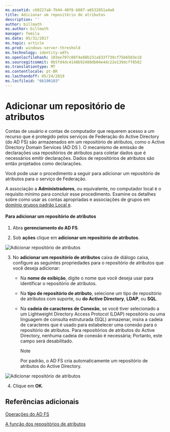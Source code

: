 ```yaml
---
ms.assetid: c60227a8-7b44-40f8-b807-a6532851a4a6
title: Adicionar um repositório de atributos
description: ''
author: billmath
ms.author: billmath
manager: femila
ms.date: 05/31/2017
ms.topic: article
ms.prod: windows-server-threshold
ms.technology: identity-adfs
ms.openlocfilehash: 103ee707c88f4e88b231a833f739cf75b6503e18
ms.sourcegitcommit: 0b5fd4dc4148b92480db04e4dc22e139dcff8582
ms.translationtype: MT
ms.contentlocale: pt-BR
ms.lasthandoff: 05/24/2019
ms.locfileid: "66190103"
---
```

# <a name="add-an-attribute-store"></a>Adicionar um repositório de atributos


Contas de usuário e contas de computador que requerem acesso a um recurso que é protegido pelos serviços de Federação do Active Directory \(do AD FS\) são armazenados em um repositório de atributos, como o Active Directory Domain Services \(AD DS \). O mecanismo de emissão de declarações usa repositórios de atributos para coletar dados que é necessários emitir declarações. Dados de repositórios de atributos são então projetados como declarações.  
  
Você pode usar o procedimento a seguir para adicionar um repositório de atributos para o serviço de Federação.  
  
A associação a **Administradores**, ou equivalente, no computador local é o requisito mínimo para concluir esse procedimento.  Examine os detalhes sobre como usar as contas apropriadas e associações de grupos em [domínio grupos padrão Local e](https://go.microsoft.com/fwlink/?LinkId=83477).   
  
#### <a name="to-add-an-attribute-store"></a>Para adicionar um repositório de atributos  
  
1.  Abra **gerenciamento do AD FS**.  
  
2.  Sob **ações** clique em **adicionar um repositório de atributos**.  

![Adicionar repositório de atributos](media/Add-an-Attribute-Store/addstore1.PNG)
  
3.  No **adicionar um repositório de atributos** caixa de diálogo caixa, configure as seguintes propriedades para o repositório de atributos que você deseja adicionar:  
  
    -   Na **nome de exibição**, digite o nome que você deseja usar para identificar o repositório de atributos.  
  
    -   Na **tipo de repositório de atributo**, selecione um tipo de repositório de atributos com suporte, ou **do Active Directory**, **LDAP**, ou **SQL**.  
  
    -   Na **cadeia de caracteres de Conexão**, se você tiver selecionado a um Lightweight Directory Access Protocol \(LDAP\) repositório ou uma linguagem de consulta estruturada \(SQL\) armazenar, insira a cadeia de caracteres que é usado para estabelecer uma conexão para o repositório de atributos. Para repositórios de atributos do Active Directory, nenhuma cadeia de conexão é necessária; Portanto, este campo será desabilitado.  
  
        > [!NOTE]  
        > Por padrão, o AD FS cria automaticamente um repositório de atributos do Active Directory.  
 
![Adicionar repositório de atributos](media/Add-an-Attribute-Store/addstore2.PNG) 

4.  Clique em **OK**.  
  
## <a name="additional-references"></a>Referências adicionais  

[Operações do AD FS](../../ad-fs/AD-FS-2016-Operations.md)
  
[A função dos repositórios de atributos](../../ad-fs/technical-reference/The-Role-of-Attribute-Stores.md)  
